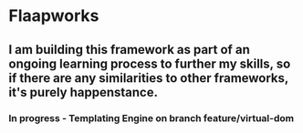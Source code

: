 # Flaapworks

## I am building this framework as part of an ongoing learning process to further my skills, so if there are any similarities to other frameworks, it's purely happenstance.

### In progress - Templating Engine on branch feature/virtual-dom